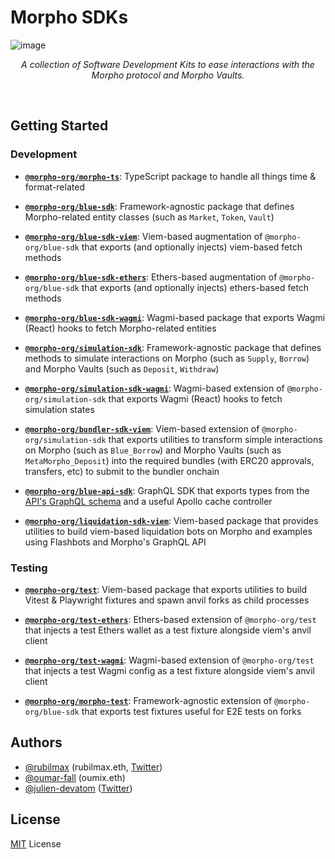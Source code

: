 # Morpho SDKs

![image](https://github.com/user-attachments/assets/c77d5054-5342-4c1b-81ae-b8c002c2fd8d)

<p align="center"><i>A collection of Software Development Kits to ease interactions with the Morpho protocol and Morpho Vaults.</i></p>
<br />

## Getting Started

### Development

- [**`@morpho-org/morpho-ts`**](./packages/morpho-ts/): TypeScript package to handle all things time & format-related

- [**`@morpho-org/blue-sdk`**](./packages/blue-sdk/): Framework-agnostic package that defines Morpho-related entity classes (such as `Market`, `Token`, `Vault`)
- [**`@morpho-org/blue-sdk-viem`**](./packages/blue-sdk-viem/): Viem-based augmentation of `@morpho-org/blue-sdk` that exports (and optionally injects) viem-based fetch methods
- [**`@morpho-org/blue-sdk-ethers`**](./packages/blue-sdk-ethers/): Ethers-based augmentation of `@morpho-org/blue-sdk` that exports (and optionally injects) ethers-based fetch methods
- [**`@morpho-org/blue-sdk-wagmi`**](./packages/blue-sdk-wagmi/): Wagmi-based package that exports Wagmi (React) hooks to fetch Morpho-related entities

- [**`@morpho-org/simulation-sdk`**](./packages/simulation-sdk/): Framework-agnostic package that defines methods to simulate interactions on Morpho (such as `Supply`, `Borrow`) and Morpho Vaults (such as `Deposit`, `Withdraw`)
- [**`@morpho-org/simulation-sdk-wagmi`**](./packages/simulation-sdk-wagmi/): Wagmi-based extension of `@morpho-org/simulation-sdk` that exports Wagmi (React) hooks to fetch simulation states

- [**`@morpho-org/bundler-sdk-viem`**](./packages/bundler-sdk-viem/): Viem-based extension of `@morpho-org/simulation-sdk` that exports utilities to transform simple interactions on Morpho (such as `Blue_Borrow`) and Morpho Vaults (such as `MetaMorpho_Deposit`) into the required bundles (with ERC20 approvals, transfers, etc) to submit to the bundler onchain

- [**`@morpho-org/blue-api-sdk`**](./packages/blue-api-sdk/): GraphQL SDK that exports types from the [API's GraphQL schema](https://blue-api.morpho.org/graphql) and a useful Apollo cache controller

- [**`@morpho-org/liquidation-sdk-viem`**](./packages/liquidation-sdk-viem/): Viem-based package that provides utilities to build viem-based liquidation bots on Morpho and examples using Flashbots and Morpho's GraphQL API

### Testing

- [**`@morpho-org/test`**](./packages/test/): Viem-based package that exports utilities to build Vitest & Playwright fixtures and spawn anvil forks as child processes

- [**`@morpho-org/test-ethers`**](./packages/test-ethers/): Ethers-based extension of `@morpho-org/test` that injects a test Ethers wallet as a test fixture alongside viem's anvil client
- [**`@morpho-org/test-wagmi`**](./packages/test-wagmi/): Wagmi-based extension of `@morpho-org/test` that injects a test Wagmi config as a test fixture alongside viem's anvil client

- [**`@morpho-org/morpho-test`**](./packages/morpho-test/): Framework-agnostic extension of `@morpho-org/blue-sdk` that exports test fixtures useful for E2E tests on forks

## Authors

- [@rubilmax](https://github.com/rubilmax) (rubilmax.eth, [Twitter](https://x.com/rubilmax))
- [@oumar-fall](https://github.com/oumar-fall) (oumix.eth)
- [@julien-devatom](https://github.com/oumar-fall) ([Twitter](https://x.com/julien_devatom))

## License

[MIT](/LICENSE) License
